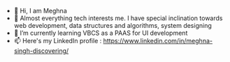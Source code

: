 - 👋 Hi, I am Meghna
- 👀 Almost everything tech interests me. I have special inclination towards web development, data structures and algorithms, system designing
- 🌱 I’m currently learning VBCS as a PAAS for UI development
- 📫 Here's my LinkedIn profile : https://www.linkedin.com/in/meghna-singh-discovering/

<!---
Not-Just-A-Coder/Not-Just-A-Coder is a ✨ special ✨ repository because its `README.md` (this file) appears on your GitHub profile.
You can click the Preview link to take a look at your changes.
--->
